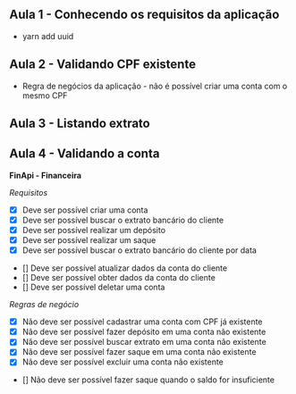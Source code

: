 ## Aula 1 - Conhecendo os requisitos da aplicação
- yarn add uuid
## Aula 2 - Validando CPF existente
- Regra de negócios da aplicação - não é possível criar uma conta com o mesmo CPF
## Aula 3 - Listando extrato
## Aula 4 - Validando a conta

**FinApi - Financeira**

*Requisitos*

- [x] Deve ser possível criar uma conta
- [x] Deve ser possível buscar o extrato bancário do cliente
- [x] Deve ser possível realizar um depósito
- [x] Deve ser possível realizar um saque
- [x] Deve ser possível buscar o extrato bancário do cliente por data
- [] Deve ser possível atualizar dados da conta do cliente
- [] Deve ser possível obter dados da conta do cliente
- [] Deve ser possível deletar uma conta

*Regras de negócio*

- [x] Não deve ser possível cadastrar uma conta com CPF já existente
- [x] Não deve ser possível fazer depósito em uma conta não existente
- [x] Não deve ser possível buscar extrato em uma conta não existente
- [x] Não deve ser possível fazer saque em uma conta não existente
- [x] Não deve ser possível excluir uma conta não existente
- [] Não deve ser possível fazer saque quando o saldo for insuficiente